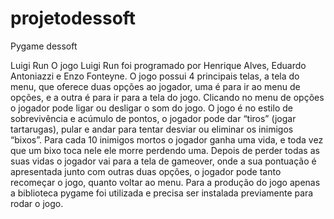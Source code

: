 # projetodessoft
Pygame dessoft

Luigi Run
O jogo Luigi Run foi programado por Henrique Alves, Eduardo Antoniazzi e Enzo Fonteyne.
O jogo possui 4 principais telas, a tela do menu, que oferece duas opções ao jogador, uma é para ir ao menu de opções, e a outra é para ir para a tela do jogo. Clicando no menu de opções o jogador pode ligar ou desligar o som do jogo.
O jogo é no estilo de sobrevivência e acúmulo de pontos, o jogador pode dar “tiros” (jogar tartarugas), pular e andar para tentar desviar ou eliminar os inimigos “bixos”.
Para cada 10 inimigos mortos o jogador ganha uma vida, e toda vez que um bixo toca nele ele morre perdendo uma.
Depois de perder todas as suas vidas o jogador vai para a tela de gameover, onde a sua pontuação é apresentada junto com outras duas opções, o jogador pode tanto recomeçar o jogo, quanto voltar ao menu.
Para a produção do jogo apenas a biblioteca pygame foi utilizada e precisa ser instalada previamente para rodar o jogo.

